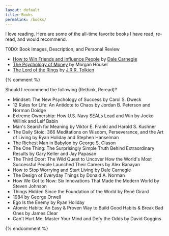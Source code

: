 ```yaml
---
layout: default
title: Books
permalink: /books/
---
```


I love reading. Here are some of the all-time favorite books I have read, re-read, and would recommend.

T0D0: Book Images, Description, and Personal Review

- [How to Win Friends and Influence People](https://en.wikipedia.org/wiki/How_to_Win_Friends_and_Influence_People) by [Dale Carnegie](https://en.wikipedia.org/wiki/Dale_Carnegie)
- [The Psychology of Money](https://www.amazon.com/Psychology-Money-Morgan-Housel-ebook/dp/B08FHZ5L47/) by Morgan Housel
- [The Lord of the Rings](https://en.wikipedia.org/wiki/The_Lord_of_the_Rings) by [J.R.R. Tolkien](https://en.wikipedia.org/wiki/J._R._R._Tolkien)

{% comment %}

Should I recommend the following (Rethink, Reread)?

- Mindset: The New Psychology of Success by Carol S. Dweck
- 12 Rules for Life: An Antidote to Chaos by Jordan B. Peterson and Norman Doidge
- Extreme Ownership: How U.S. Navy SEALs Lead and Win by Jocko Willink and Leif Babin
- Man's Search for Meaning by Viktor E. Frankl and Harold S. Kushner
- The Daily Stoic: 366 Meditations on Wisdom, Perseverance, and the Art of Living by Ryan Holiday and Stephen Hanselman
- The Richest Man in Babylon by George S. Clason
- The One Thing: The Surprisingly Simple Truth Behind Extraordinary Results by Gary Keller and Jay Papasan
- The Third Door: The Wild Quest to Uncover How the World's Most Successful People Launched Their Careers by Alex Banayan
- How to Stop Worrying and Start Living by Dale Carnegie
- The Design of Everyday Things by Donald A. Norman
- How We Got to Now: Six Innovations That Made the Modern World by Steven Johnson
- Things Hidden Since the Foundation of the World by René Girard
- 1984 by George Orwell
- Ego Is the Enemy by Ryan Holiday
- Atomic Habits: An Easy & Proven Way to Build Good Habits & Break Bad Ones by James Clear
- Can't Hurt Me: Master Your Mind and Defy the Odds by David Goggins

{% endcomment %}